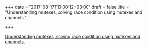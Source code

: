 +++
date = "2017-08-17T10:00:12+03:00"
draft = false
title = "Understanding mutexes, solving race condition using mutexes and channels."

+++

<p><a href="https://golangbot.com/mutex/">Understanding mutexes, solving race condition using mutexes and channels.</a></p>

